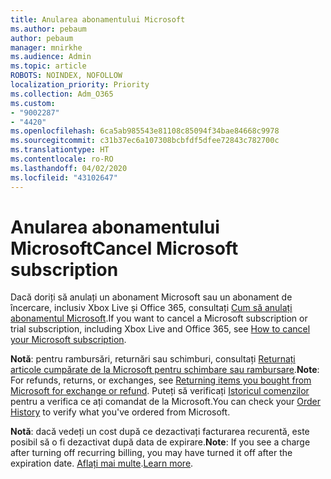 ```yaml
---
title: Anularea abonamentului Microsoft
ms.author: pebaum
author: pebaum
manager: mnirkhe
ms.audience: Admin
ms.topic: article
ROBOTS: NOINDEX, NOFOLLOW
localization_priority: Priority
ms.collection: Adm_O365
ms.custom:
- "9002287"
- "4420"
ms.openlocfilehash: 6ca5ab985543e81108c85094f34bae84668c9978
ms.sourcegitcommit: c31b37ec6a107308bcbfdf5dfee72843c782700c
ms.translationtype: HT
ms.contentlocale: ro-RO
ms.lasthandoff: 04/02/2020
ms.locfileid: "43102647"
---
```

# <a name="cancel-microsoft-subscription"></a><span data-ttu-id="0a470-102">Anularea abonamentului Microsoft</span><span class="sxs-lookup"><span data-stu-id="0a470-102">Cancel Microsoft subscription</span></span>

<span data-ttu-id="0a470-103">Dacă doriți să anulați un abonament Microsoft sau un abonament de încercare, inclusiv Xbox Live și Office 365, consultați [Cum să anulați abonamentul Microsoft](https://support.microsoft.com/help/4027815).</span><span class="sxs-lookup"><span data-stu-id="0a470-103">If you want to cancel a Microsoft subscription or trial subscription, including Xbox Live and Office 365, see [How to cancel your Microsoft subscription](https://support.microsoft.com/help/4027815).</span></span>

<span data-ttu-id="0a470-104">**Notă**: pentru rambursări, returnări sau schimburi, consultați [Returnați articole cumpărate de la Microsoft pentru schimbare sau rambursare](https://support.microsoft.com/help/10558).</span><span class="sxs-lookup"><span data-stu-id="0a470-104">**Note**: For refunds, returns, or exchanges, see [Returning items you bought from Microsoft for exchange or refund](https://support.microsoft.com/help/10558).</span></span> <span data-ttu-id="0a470-105">Puteți să verificați [Istoricul comenzilor](https://account.microsoft.com/billing/orders/) pentru a verifica ce ați comandat de la Microsoft.</span><span class="sxs-lookup"><span data-stu-id="0a470-105">You can check your [Order History](https://account.microsoft.com/billing/orders/) to verify what you've ordered from Microsoft.</span></span> 

<span data-ttu-id="0a470-106">**Notă**: dacă vedeți un cost după ce dezactivați facturarea recurentă, este posibil să o fi dezactivat după data de expirare.</span><span class="sxs-lookup"><span data-stu-id="0a470-106">**Note**: If you see a charge after turning off recurring billing, you may have turned it off after the expiration date.</span></span> <span data-ttu-id="0a470-107">[Aflați mai multe](https://support.microsoft.com/help/10640).</span><span class="sxs-lookup"><span data-stu-id="0a470-107">[Learn more](https://support.microsoft.com/help/10640).</span></span> 
